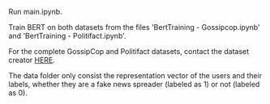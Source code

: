 Run main.ipynb.

Train BERT on both datasets from the files 'BertTraining - Gossipcop.ipynb' and 'BertTraining - Politifact.ipynb'.

For the complete GossipCop and Politifact datasets, contact the dataset creator [HERE](http://www.cs.iit.edu/~kshu/).

The data folder only consist the representation vector of the users and their labels, whether they are a fake news spreader (labeled as 1) or not (labeled as 0).

